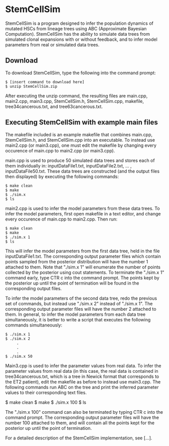 # StemCellSim

StemCellSim is a program designed to infer the population dynamics of mutated HSCs from lineage trees using ABC (Approximate Bayesian Computation). StemCellSim has the ability to simulate data trees from simulated clonal expansions with or without feedback, and to infer model parameters from real or simulated data trees. 

## Download

To download StemCellSim, type the following into the command prompt:

```
$ [insert command to download here] 
$ unzip StemCellSim.zip
```

After executing the unzip command, the resulting files are main.cpp, main2.cpp, main3.cpp, StemCellSim.h, StemCellSim.cpp, makefile, tree34cancerous.txt, and tree63cancerous.txt.

## Executing StemCellSim with example main files

The makefile included is an example makefile that combines main.cpp, StemCellSim.h, and StemCellSim.cpp into an executable. To instead use main2.cpp (or main3.cpp), one must edit the makefile by changing every occurence of main.cpp to main2.cpp (or main3.cpp).

main.cpp is used to produce 50 simulated data trees and stores each of them individually in: inputDataFile1.txt, inputDataFile2.txt, ... , inputDataFile50.txt. These data trees are constructed (and the output files then displayed) by executing the following commands:

```
$ make clean
$ make
$ ./sim.x
$ ls
```

main2.cpp is used to infer the model parameters from these data trees. To infer the model parameters, first open makefile in a text editor, and change every occurence of main.cpp to main2.cpp. Then run:

```
$ make clean
$ make
$ ./sim.x 1
$ ls
```
This will infer the model parameters from the first data tree, held in the file inputDataFile1.txt. The corresponding output parameter files which contain points sampled from the posterior distribution will have the number 1 attached to them. Note that "./sim.x 1" will enumerate the number of points collected by the posterior using cout statements. To terminate the "./sim.x 1" command early, type CTR c into the command prompt. The points kept by the posterior up until the point of termination will be found in the corresponding output files.

To infer the model parameters of the second data tree, redo the previous set of commands, but instead use "./sim.x 2" instead of "./sim.x 1". The corresponding output parameter files will have the number 2 attached to them. In general, to infer the model parameters from each data tree simultaneously, it is better to write a script that executes the following commands simultaneously:

```
$ ./sim.x 1
$ ./sim.x 2
     .
     .
     .
$ ./sim.x 50
```

Main3.cpp is used to infer the parameter values from real data. To infer the parameter values from real data (in this case, the real data is contained in tree34cancerous.txt, which is a tree in Newick format that corresponds to the ET2 patient), edit the makefile as before to instead use main3.cpp. The following commands run ABC on the tree and print the inferred parameter values to their corresponding text files.

$ make clean
$ make
$ ./sim.x 100
$ ls

The "./sim.x 100" command can also be terminated by typing CTR c into the command prompt. The corresponding output parameter files will have the number 100 attached to them, and will contain all the points kept for the posterior up until the point of termination.

For a detailed description of the StemCellSim implementation, see [...].